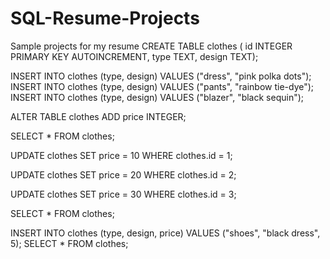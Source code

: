 # SQL-Resume-Projects
Sample projects for my resume
CREATE TABLE clothes (
    id INTEGER PRIMARY KEY AUTOINCREMENT,
    type TEXT,
    design TEXT);
    
INSERT INTO clothes (type, design)
    VALUES ("dress", "pink polka dots");
INSERT INTO clothes (type, design)
    VALUES ("pants", "rainbow tie-dye");
INSERT INTO clothes (type, design)
    VALUES ("blazer", "black sequin");

ALTER TABLE clothes ADD price INTEGER;

SELECT * FROM clothes;

UPDATE clothes
SET price = 10
WHERE clothes.id = 1;

UPDATE clothes
SET price = 20
WHERE clothes.id = 2;

UPDATE clothes
SET price = 30 
WHERE clothes.id = 3;

SELECT * FROM clothes;

INSERT INTO clothes (type, design, price) VALUES ("shoes", "black dress", 5);
SELECT * FROM clothes;
